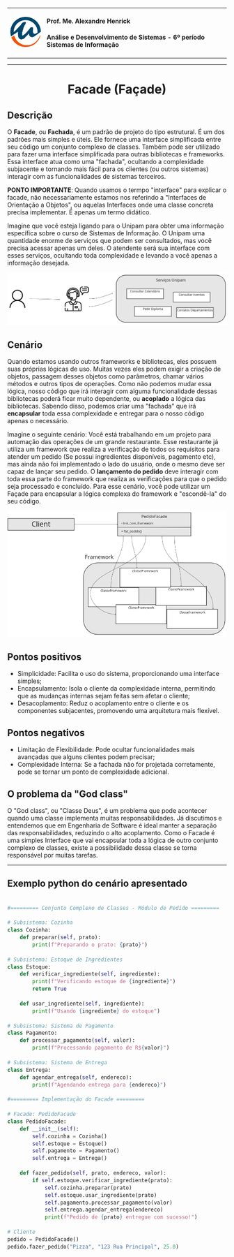 <table>
  <tr>
    <td>
      <img src="../imgs/unipam-logo.png" alt="drawing" width="100"/>  
    </td>
    <td>
      <H4>Prof. Me. Alexandre Henrick</H4> <H4>Análise e Desenvolvimento de Sistemas - 6º período Sistemas de Informação</H4>
    </td>
  </tr>
</table>

---

<center><H1>Facade (Façade)</H1></center>

## **Descrição**

O **Facade**, ou **Fachada**, é um padrão de projeto do tipo estrutural. É um dos padrões mais simples e úteis. Ele fornece uma interface simplificada entre seu código um conjunto complexo de classes. Também pode ser utilizado para fazer uma interface simplificada para outras bibliotecas e frameworks. Essa interface atua como uma "fachada", ocultando a complexidade subjacente e tornando mais fácil para os clientes (ou outros sistemas) interagir com as funcionalidades de sistemas terceiros.

**PONTO IMPORTANTE**: Quando usamos o termpo "interface" para explicar o facade, não necessariamente estamos nos referindo a "Interfaces de Orientação a Objetos", ou aquelas Interfaces onde uma classe concreta precisa implementar. É apenas um termo didático. 

Imagine que você esteja ligando para o Unipam para obter uma informação específica sobre o curso de Sistemas de Informação. O Unipam uma quantidade enorme de serviços que podem ser consultados, mas você precisa acessar apenas um deles. O atendente será sua interface com esses serviços, ocultando toda complexidade e levando a você apenas a informação desejada.

<center><img src="../imgs/facade2.png" alt="drawing" width="650"/></center>

## **Cenário**

Quando estamos usando outros frameworks e bibliotecas, eles possuem suas próprias lógicas de uso. Muitas vezes eles podem exigir a criação de objetos, passagem desses objetos como parâmetros, chamar vários métodos e outros tipos de operações. Como não podemos mudar essa lógica, nosso código que irá interagir com alguma funcionalidade dessas bibliotecas poderá ficar muito dependente, ou **acoplado** a lógica das bibliotecas. Sabendo disso, podemos criar uma "fachada" que irá **encapsular** toda essa complexidade e entregar para o nosso código apenas o necessário.

Imagine o seguinte cenário: Você está trabalhando em um projeto para automação das operações de um grande restaurante. Esse restaurante já utiliza um framework que realiza a verificação de todos os requisitos para atender um pedido (Se possui ingredientes disponíveis, pagamento etc), mas ainda não foi implementado o lado do usuário, onde o mesmo deve ser capaz de lançar seu pedido. O **lançamento do pedido** deve interagir com toda essa parte do framework que realiza as verificações para que o pedido seja processado e concluído. Para esse cenário, você pode utilizar um Façade para encapsular a lógica complexa do framework e "escondê-la" do seu código.

<center><img src="../imgs/facade1.png" alt="drawing" width="650"/></center>

## **Pontos positivos**

- Simplicidade: Facilita o uso do sistema, proporcionando uma interface simples;
- Encapsulamento: Isola o cliente da complexidade interna, permitindo que as mudanças internas sejam feitas sem afetar o cliente;
- Desacoplamento: Reduz o acoplamento entre o cliente e os componentes subjacentes, promovendo uma arquitetura mais flexível.

## **Pontos negativos**

- Limitação de Flexibilidade: Pode ocultar funcionalidades mais avançadas que alguns clientes podem precisar;
- Complexidade Interna: Se a fachada não for projetada corretamente, pode se tornar um ponto de complexidade adicional.

## **O problema da "God class"**

O "God class", ou "Classe Deus", é um problema que pode acontecer quando uma classe implementa muitas responsabilidades. Já discutimos e entendemos que em Engenharia de Software é ideal manter a separação das responsabilidades, reduzindo o alto acoplamento. Como o Facade é uma simples Interface que vai encapsular toda a lógica de outro conjunto complexo de classes, existe a possibilidade dessa classe se torna responsável por muitas tarefas.

---

## **Exemplo python do cenário apresentado**

```python

#========= Conjunto Complexo de Classes - Módulo de Pedido =========

# Subsistema: Cozinha
class Cozinha:
    def preparar(self, prato):
        print(f"Preparando o prato: {prato}")

# Subsistema: Estoque de Ingredientes
class Estoque:
    def verificar_ingrediente(self, ingrediente):
        print(f"Verificando estoque de {ingrediente}")
        return True

    def usar_ingrediente(self, ingrediente):
        print(f"Usando {ingrediente} do estoque")

# Subsistema: Sistema de Pagamento
class Pagamento:
    def processar_pagamento(self, valor):
        print(f"Processando pagamento de R${valor}")

# Subsistema: Sistema de Entrega
class Entrega:
    def agendar_entrega(self, endereco):
        print(f"Agendando entrega para {endereco}")

#========= Implementação do Facade =========

# Facade: PedidoFacade
class PedidoFacade:
    def __init__(self):
        self.cozinha = Cozinha()
        self.estoque = Estoque()
        self.pagamento = Pagamento()
        self.entrega = Entrega()

    def fazer_pedido(self, prato, endereco, valor):
        if self.estoque.verificar_ingrediente(prato):
            self.cozinha.preparar(prato)
            self.estoque.usar_ingrediente(prato)
            self.pagamento.processar_pagamento(valor)
            self.entrega.agendar_entrega(endereco)
            print(f"Pedido de {prato} entregue com sucesso!")

# Cliente
pedido = PedidoFacade()
pedido.fazer_pedido("Pizza", "123 Rua Principal", 25.0)
```